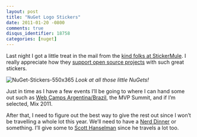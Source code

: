 ```yaml
---
layout: post
title: "NuGet Logo Stickers"
date: 2011-01-20 -0800
comments: true
disqus_identifier: 18758
categories: [nuget]
---
```

Last night I got a little treat in the mail from the [kind folks at
StickerMule](http://stickermule.com/ "StickerMule"). I really appreciate
how they [support open source
projects](http://lozanotek.com/blog/archive/2010/08/05/open_source_support_is_not_just_code.aspx "Open Source support is not just code")
with such great stickers.

![NuGet-Stickers-550x365](http://haacked.com/images/haacked_com/WindowsLiveWriter/NuGet-Logo-Stickers_8914/NuGet-Stickers-550x365_2a301498-8cb6-469f-8104-d92a654789cd.jpg "NuGet-Stickers-550x365")
*Look at all those little NuGets!*

Just in time as I have a few events I’ll be going to where I can hand
some out such as [Web Camps
Argentina/Brazil](http://haacked.com/archive/2010/12/21/see-me-in-brazil-and-argentina-in-march.aspx "Web Camps Argentina/Brazil"),
the MVP Summit, and if I’m selected, Mix 2011.

After that, I need to figure out the best way to give the rest out since
I won’t be travelling a whole lot this year. We’ll need to have a [Nerd
Dinner](http://nerddinner.com/ "Nerd Dinner") or something. I’ll give
some to [Scott Hanselman](http://hanselman.com/ "Scott Hanselman") since
he travels a lot too.


